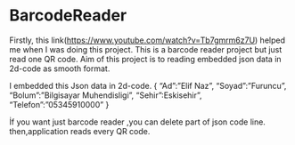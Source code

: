 # BarcodeReader

Firstly, this link(https://www.youtube.com/watch?v=Tb7gmrm6z7U) helped me when I was doing this project.
This is a barcode reader project but just read one QR code.
Aim of this project is to reading embedded json data in 2d-code as smooth format.

I embedded this Json data in 2d-code.
{ “Ad”:”Elif Naz”,     “Soyad”:”Furuncu”,    “Bolum”:”Bilgisayar Muhendisligi”,  “Sehir”:Eskisehir”, “Telefon”:”05345910000”   }


İf you want just barcode reader ,you can delete part of json code line. then,application reads every QR code.
